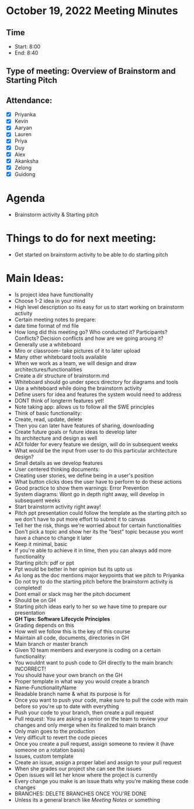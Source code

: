 <!-- Note taker: Priya-->
<!-- 10/19/2022-->

# October 19, 2022 Meeting Minutes

<!-- XX:XX AM/PM -->

## Time

- Start: 8:00
- End: 8:40

<!-- TA or team, etc.-->

## Type of meeting: Overview of Brainstorm and Starting Pitch

<!-- [x] for present -->

## Attendance:

- [x] Priyanka
- [x] Kevin
- [x] Aaryan
- [x] Lauren
- [x] Priya
- [x] Duy
- [x] Alex
- [x] Akanksha
- [x] Zelong
- [x] Guidong

<!-- Topics for the meeting-->

# Agenda

- Brainstorm activity & Starting pitch

<!-- homework basically zzzz-->

# Things to do for next meeting:

- Get started on brainstorm activity to be able to do starting pitch

<!-- what was discussed for each topic-->

# Main Ideas:

- Is project idea have functionality
- Choose 1-2 idea in your mind
- High level description so its easy for us to start working on brainstorm activity
- Certain meeting notes to prepare:
- date time format of md file
- How long did this meeting go? Who conducted it? Participants? Conflicts? Decision conflicts and how are we going aroung it?
- Generally use a whiteboard
- Miro or classroom- take pictures of it to later upload
- Many other whiteboard tools available
- When we work as a team, we will design and draw architectures/functionalities
- Create a dir structure of brainstorm.md
- Whiteboard should go under specs directory for diagrams and tools
- Use a whiteboard while doing the brainstorm activity
- Define users for idea and features the system would need to address
- DONT think of longterm features yet!
- Note taking app: allows us to follow all the SWE principles
- Think of basic functionality:
- Create, read, update, delete
- Then you can later have features of sharing, downloading
- Create future goals or future ideas to develop later
- Its architecture and design as well
- ADI folder for every feature we design, will do in subsequent weeks
- What would be the input from user to do this particular architecture design?
- Small details as we develop features
- User centered thinking documents:
- Creating user stories, we define being in a user's position
- What button clicks does the user have to perform to do these actions
- Good practice to show them warnings: Error Prevention
- System diagrams: Wont go in depth right away, will develop in subsequent weeks
- Start brainstorm activity right away!
- Pitch ppt presentation could follow the template as the starting pitch so we don't have to put more effort to submit it to canvas
- Tell her the risk, things we're worried about for certain functionalities
- Don't pick a topic and show her its the "best" topic because you wont have a chance to change it later
- Keep it minimal, basic
- If you're able to achieve it in time, then you can always add more functionality
- Starting pitch: pdf or ppt
- Ppt would be better in her opinion but its upto us
- As long as the doc mentions major keypoints that we pitch to Priyanka
- Do not try to do the starting pitch before the brainstorm activity is completed!
- Dont email or slack msg her the pitch document
- Should be on GH
- Starting pitch ideas early to her so we have time to prepare our presentation
- **GH Tips: Software Lifecycle Principles**
- Grading depends on this
- How well we follow this is the key of this course
- Maintain all code, documents, directories in GH
- Main branch or master branch
- Given 10 team members and everyone is coding on a certain functionality:
- You wouldnt want to push code to GH directly to the main branch: INCORRECT!
- You should have your own branch on the GH
- Proper template in what way you would create a branch
- Name-FunctionalityName
- Readable branch name & what its purpose is for
- Once you want to push your code, make sure to pull the code with main before so you're up to date with everything
- Push your code to your branch, then create a pull request
- Pull request: You are asking a senior on the team to review your changes and only merge when its finalized to main branch
- Only main goes to the production
- Very difficult to revert the code pieces
- Once you create a pull request, assign someone to review it (have someone on a rotation basis)
- Issues, custom template
- Create an issue, assign a proper label and assign to your pull request
- When she grades our project she can see the issues
- Open issues will let her know where the project is currently
- Every change you make is an issue thats why you're making these code changes
- BRANCHES: DELETE BRANCHES ONCE YOU'RE DONE
- Unless its a general branch like _Meeting Notes_ or something
